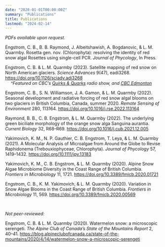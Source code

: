 ```yaml
---
date: "2020-01-01T00:00:00Z"
summary: "Publications"
title: Publications
lastmod: "2024-02-14"
---
```



*PDFs available upon request.*

Engstrom, C. B., B. B. Raymond, J. Albeitshawish, A. Bogdanovic, &  L. M. Quarmby. Rosetta gen. nov. (Chlorophyta): resolving the identity of red snow algal Rosettes using single-cell PCR. *Journal of Phycology*, In Press.

Engstrom, C. B. & L. M. Quarmby (2023). Satellite mapping of red snow on North American glaciers. *Science Advances* 9(47), eadi3268. https://doi.org/10.1126/sciadv.adi3268  
&emsp; *^Featured on CBC’s [Quirks & Quarks](https://www.cbc.ca/listen/live-radio/1-51/clip/16025637) radio show, and [CBC Edmonton](http://cbc.ca/news/canada/edmonton/algae-watermelon-snow-mountain-glacier-research-1.7074420)*

Engstrom, C. B., S. N. Williamson, J. A. Gamon, & L. M. Quarmby (2022). Seasonal development and radiative forcing of red snow algal blooms on two glaciers in British Columbia, Canada, summer 2020. *Remote Sensing of Environment* 280, 113164. https://doi.org/10.1016/j.rse.2022.113164

Raymond, B. B., C. B. Engstrom, & L. M. Quarmby (2022). The underlying green biciliate morphology of the orange snow alga Sanguina aurantia. *Current Biology* 32, R68–R69. https://doi.org/10.1016/j.cub.2021.12.005

Yakimovich, K. M., N. P. Gauthier, C. B. Engstrom, T. Leya, & L. M. Quarmby (2021). A Molecular Analysis of Microalgae from Around the Globe to Revise Raphidonema (Trebouxiophyceae, Chlorophyta). *Journal of Phycology* 57, 1419–1432. https://doi.org/10.1111/jpy.13183

Yakimovich, K. M., C. B. Engstrom, & L. M. Quarmby (2020). Alpine Snow Algae Microbiome Diversity in the Coast Range of British Columbia. *Frontiers in Microbiology* 11, 1721. https://doi.org/10.3389/fmicb.2020.01721

Engstrom, C. B., K. M. Yakimovich, & L. M. Quarmby (2020). Variation in Snow Algae Blooms in the Coast Range of British Columbia. *Frontiers in Microbiology* 11, 569. https://doi.org/10.3389/fmicb.2020.00569 
   
<br>

*Not peer-reviewed:*

Engstrom, C. B. & L. M. Quarmby (2020). Watermelon snow: a microscopic serengeti. *The Alpine Club of Canada’s State of the Mountains Report* 2, 40–41. https://blog.alpineclubofcanada.ca/state-of-the-mountains/2020/4/14/watermelon-snow-a-microscopic-serengeti
